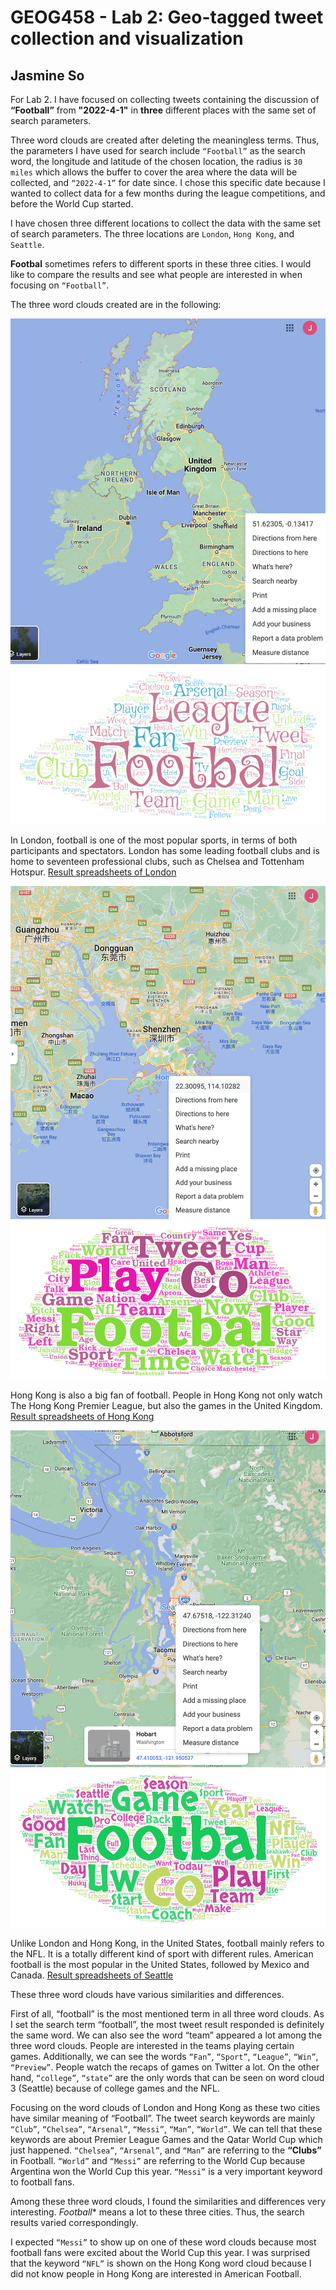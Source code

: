 # GEOG458 - Lab 2: Geo-tagged tweet collection and visualization
## Jasmine So 

For Lab 2. I have focused on collecting tweets containing the discussion of **“Football”** from **"2022-4-1"** in **three** different places with the same set of search parameters. 

Three word clouds are created after deleting the meaningless terms. Thus, the parameters I have used for search include `“Football”` as the search word, the longitude and latitude of the chosen location, the radius is `30 miles` which allows the buffer to cover the area where the data will be collected, and `“2022-4-1”` for date since. I chose this specific date because I wanted to collect data for a few months during the league competitions, and before the World Cup started. 

I have chosen three different locations to collect the data with the same set of search parameters. The three locations are `London`, `Hong Kong`, and `Seattle`. 

**Footbal** sometimes refers to different sports in these three cities. I would like to compare the results and see what people are interested in when focusing on `“Football”`. 

The three word clouds created are in the following: 

![Map of London](img/screenshot_of_map-1-London.png)
![word cloud 1 London](img/screenshot_of_wordcloud-1-london_football.png)

In London, football is one of the most popular sports, in terms of both participants and spectators. London has some leading football clubs and is home to seventeen professional clubs, such as Chelsea and Tottenham Hotspur.
[Result spreadsheets of London](assets/twsearch-result-1-London.csv)

![Map of Hong Kong](img/screenshot_of_map-2-HongKong.png)
![word cloud 2 Hong Kong](img/screenshot_of_wordcloud-2-hongkong_football.png)

Hong Kong is also a big fan of football. People in Hong Kong not only watch The Hong Kong Premier League, but also the games in the United Kingdom. 
[Result spreadsheets of Hong Kong](assets/twsearch-result-2-HongKong.csv)

![Map of Seattle](img/screenshot_of_map-2-Seattle.png)
![word cloud 3 Seattle](img/screenshot_of_wordcloud-3-seattle_football.png)

Unlike London and Hong Kong, in the United States, football mainly refers to the NFL. It is a totally different kind of sport with different rules. American football is the most popular in the United States, followed by Mexico and Canada. 
[Result spreadsheets of Seattle](assets/twsearch-result-3-Seattle.csv)


These three word clouds have various similarities and differences. 

First of all, “football” is the most mentioned term in all three word clouds. As I set the search term “football”, the most tweet result responded is definitely the same word. We can also see the word “team” appeared a lot among the three word clouds. People are interested in the teams playing certain games. Additionally, we can see the words `“Fan”`, `“Sport”`, `“League”`, `“Win”`, `“Preview”`. People watch the recaps of games on Twitter a lot. On the other hand, `“college”`, `“state”` are the only words that can be seen on word cloud 3 (Seattle) because of college games and the NFL. 

Focusing on the word clouds of London and Hong Kong as these two cities have similar meaning of “Football”. The tweet search keywords are mainly `“Club”`, `“Chelsea”`, `“Arsenal”`, `“Messi”`, `“Man”`, `“World”`. We can tell that these keywords are about Premier League Games and the Qatar World Cup which just happened. `“Chelsea”`, `“Arsenal”`, and `“Man”` are referring to the **“Clubs”** in Football. `“World”` and `“Messi”` are referring to the World Cup because Argentina won the World Cup this year. `“Messi”` is a very important keyword to football fans.  

Among these three word clouds, I found the similarities and differences very interesting. *Football** means a lot to these three cities. Thus, the search results varied correspondingly. 

I expected `“Messi”` to show up on one of these word clouds because most football fans were excited about the World Cup this year. I was surprised that the keyword `“NFL”` is shown on the Hong Kong word cloud because I did not know people in Hong Kong are interested in American Football. 

